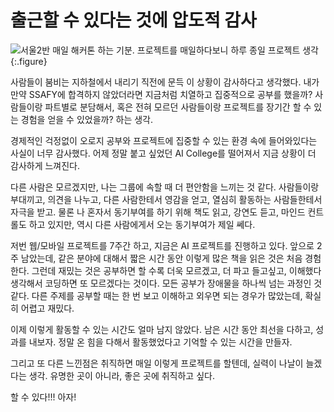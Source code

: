 # 출근할 수 있다는 것에 압도적 감사

![서울2반](https://user-images.githubusercontent.com/27988544/65672034-54d39200-e083-11e9-8f6d-7eac8b228acb.jpg)
매일 해커톤 하는 기분. 프로젝트를 매일하다보니 하루 종일 프로젝트 생각
{:.figure}

사람들이 붐비는 지하철에서 내리기 직전에 문득 이 상황이 감사하다고 생각했다. 내가 만약 SSAFY에 합격하지 않았더라면 지금처럼 치열하고 집중적으로 공부를 했을까? 사람들이랑 파트별로 분담해서, 혹은 전혀 모르던 사람들이랑 프로젝트를 장기간 할 수 있는 경험을 얻을 수 있었을까? 하는 생각.

경제적인 걱정없이 오로지 공부와 프로젝트에 집중할 수 있는 환경 속에 들어와있다는 사실이 너무 감사했다. 어제 정말 붙고 싶었던 AI College를 떨어져서 지금 상황이 더 감사하게 느껴진다.

다른 사람은 모르겠지만, 나는 그룹에 속할 때 더 편안함을 느끼는 것 같다. 사람들이랑 부대끼고, 의견을 나누고, 다른 사람한테서 영감을 얻고, 열심히 활동하는 사람들한테서 자극을 받고. 물론 나 혼자서 동기부여를 하기 위해 책도 읽고, 강연도 듣고, 마인드 컨트롤도 하고 있지만, 역시 다른 사람에게서 오는 동기부여가 제일 쎄다.

저번 웹/모바일 프로젝트를 7주간 하고, 지금은 AI 프로젝트를 진행하고 있다. 앞으로 2주 남았는데, 같은 분야에 대해서 짧은 시간 동안 이렇게 많은 책을 읽은 것은 처음 경험한다. 그런데 재밌는 것은 공부하면 할 수록 더욱 모르겠고, 더 파고 들고싶고, 이해했다 생각해서 코딩하면 또 모르겠다는 것이다. 모든 공부가 장애물을 하나씩 넘는 과정인 것 같다. 다른 주제를 공부할 때는 한 번 보고 이해하고 외우면 되는 경우가 많았는데, 확실히 어렵고 재밌다.

이제 이렇게 활동할 수 있는 시간도 얼마 남지 않았다. 남은 시간 동안 최선을 다하고, 성과를 내보자. 정말 온 힘을 다해서 활동했었다고 기억할 수 있는 시간을 만들자.

그리고 또 다른 느낀점은 취직하면 매일 이렇게 프로젝트를 할텐데, 실력이 나날이 늘겠다는 생각. 유명한 곳이 아니라, 좋은 곳에 취직하고 싶다.

할 수 있다!!! 아자!
